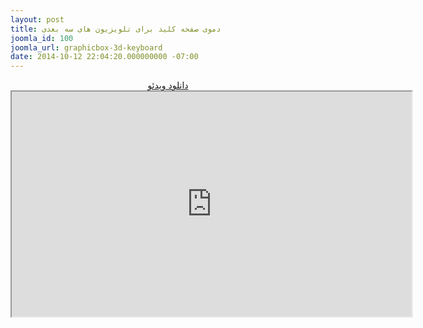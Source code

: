 ```yaml
---
layout: post
title: دموی صفحه کلید برای تلویزیون های سه بعدی
joomla_id: 100
joomla_url: graphicbox-3d-keyboard
date: 2014-10-12 22:04:20.000000000 -07:00
---
```

<p style="text-align: center;">
	<a href="http://hw5.asset.aparat.com/aparat-video/736e25f5fd08308463039a64edf942501677076.mp4">دانلود ویدئو</a>
	<br>
	<iframe src="http://www.aparat.com/video/video/embed/videohash/Bpzcr/vt/frame" width="640" height="360"></iframe>
</p>
